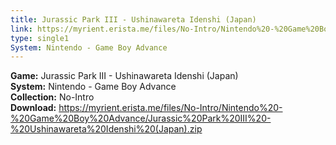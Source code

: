 ```yaml
---
title: Jurassic Park III - Ushinawareta Idenshi (Japan)
link: https://myrient.erista.me/files/No-Intro/Nintendo%20-%20Game%20Boy%20Advance/Jurassic%20Park%20III%20-%20Ushinawareta%20Idenshi%20(Japan).zip
type: single1
System: Nintendo - Game Boy Advance
---
```

<b>Game:</b> Jurassic Park III - Ushinawareta Idenshi (Japan)<br>
<b>System:</b> Nintendo - Game Boy Advance<br>
<b>Collection:</b> No-Intro<br>
<b>Download:</b> https://myrient.erista.me/files/No-Intro/Nintendo%20-%20Game%20Boy%20Advance/Jurassic%20Park%20III%20-%20Ushinawareta%20Idenshi%20(Japan).zip
